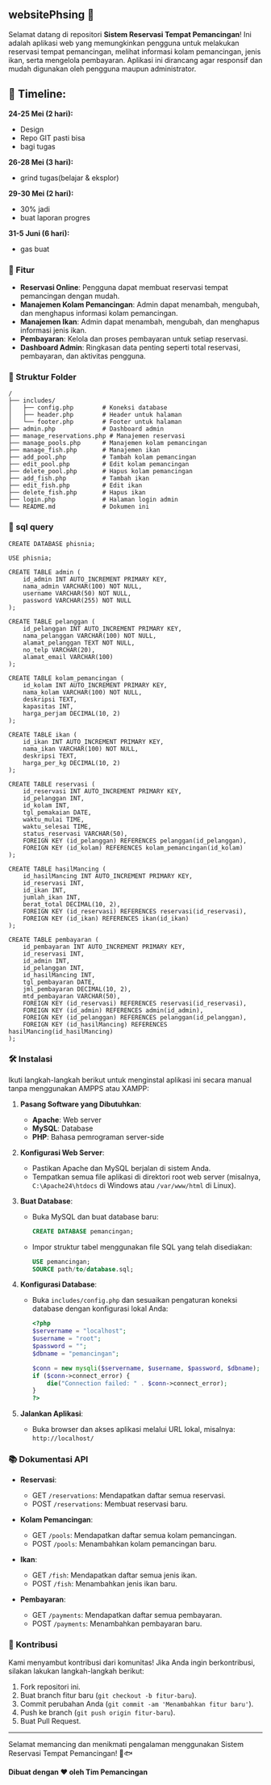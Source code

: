 ## websitePhsing 🎣

Selamat datang di repositori **Sistem Reservasi Tempat Pemancingan**! Ini adalah aplikasi web yang memungkinkan pengguna untuk melakukan reservasi tempat pemancingan, melihat informasi kolam pemancingan, jenis ikan, serta mengelola pembayaran. Aplikasi ini dirancang agar responsif dan mudah digunakan oleh pengguna maupun administrator.

## 📅 Timeline:
**24-25 Mei (2 hari):**
- Design
- Repo GIT pasti bisa
- bagi tugas

**26-28 Mei (3 hari):**
- grind tugas(belajar & eksplor)
 
**29-30 Mei (2 hari):**
- 30% jadi 
- buat laporan progres

**31-5 Juni (6 hari):**
- gas buat

### 🚀 Fitur

- **Reservasi Online**: Pengguna dapat membuat reservasi tempat pemancingan dengan mudah.
- **Manajemen Kolam Pemancingan**: Admin dapat menambah, mengubah, dan menghapus informasi kolam pemancingan.
- **Manajemen Ikan**: Admin dapat menambah, mengubah, dan menghapus informasi jenis ikan.
- **Pembayaran**: Kelola dan proses pembayaran untuk setiap reservasi.
- **Dashboard Admin**: Ringkasan data penting seperti total reservasi, pembayaran, dan aktivitas pengguna.

### 📂 Struktur Folder

```
/
├── includes/
│   ├── config.php        # Koneksi database
│   ├── header.php        # Header untuk halaman
│   └── footer.php        # Footer untuk halaman
├── admin.php             # Dashboard admin
├── manage_reservations.php # Manajemen reservasi
├── manage_pools.php      # Manajemen kolam pemancingan
├── manage_fish.php       # Manajemen ikan
├── add_pool.php          # Tambah kolam pemancingan
├── edit_pool.php         # Edit kolam pemancingan
├── delete_pool.php       # Hapus kolam pemancingan
├── add_fish.php          # Tambah ikan
├── edit_fish.php         # Edit ikan
├── delete_fish.php       # Hapus ikan
├── login.php             # Halaman login admin
└── README.md             # Dokumen ini
```

### 📂 sql query

```
CREATE DATABASE phisnia;

USE phisnia;

CREATE TABLE admin (
    id_admin INT AUTO_INCREMENT PRIMARY KEY,
    nama_admin VARCHAR(100) NOT NULL,
    username VARCHAR(50) NOT NULL,
    password VARCHAR(255) NOT NULL
);

CREATE TABLE pelanggan (
    id_pelanggan INT AUTO_INCREMENT PRIMARY KEY,
    nama_pelanggan VARCHAR(100) NOT NULL,
    alamat_pelanggan TEXT NOT NULL,
    no_telp VARCHAR(20),
    alamat_email VARCHAR(100)
);

CREATE TABLE kolam_pemancingan (
    id_kolam INT AUTO_INCREMENT PRIMARY KEY,
    nama_kolam VARCHAR(100) NOT NULL,
    deskripsi TEXT,
    kapasitas INT,
    harga_perjam DECIMAL(10, 2)
);

CREATE TABLE ikan (
    id_ikan INT AUTO_INCREMENT PRIMARY KEY,
    nama_ikan VARCHAR(100) NOT NULL,
    deskripsi TEXT,
    harga_per_kg DECIMAL(10, 2)
);

CREATE TABLE reservasi (
    id_reservasi INT AUTO_INCREMENT PRIMARY KEY,
    id_pelanggan INT,
    id_kolam INT,
    tgl_pemakaian DATE,
    waktu_mulai TIME,
    waktu_selesai TIME,
    status_reservasi VARCHAR(50),
    FOREIGN KEY (id_pelanggan) REFERENCES pelanggan(id_pelanggan),
    FOREIGN KEY (id_kolam) REFERENCES kolam_pemancingan(id_kolam)
);

CREATE TABLE hasilMancing (
    id_hasilMancing INT AUTO_INCREMENT PRIMARY KEY,
    id_reservasi INT,
    id_ikan INT,
    jumlah_ikan INT,
    berat_total DECIMAL(10, 2),
    FOREIGN KEY (id_reservasi) REFERENCES reservasi(id_reservasi),
    FOREIGN KEY (id_ikan) REFERENCES ikan(id_ikan)
);

CREATE TABLE pembayaran (
    id_pembayaran INT AUTO_INCREMENT PRIMARY KEY,
    id_reservasi INT,
    id_admin INT,
    id_pelanggan INT,
    id_hasilMancing INT,
    tgl_pembayaran DATE,
    jml_pembayaran DECIMAL(10, 2),
    mtd_pembayaran VARCHAR(50),
    FOREIGN KEY (id_reservasi) REFERENCES reservasi(id_reservasi),
    FOREIGN KEY (id_admin) REFERENCES admin(id_admin),
    FOREIGN KEY (id_pelanggan) REFERENCES pelanggan(id_pelanggan),
    FOREIGN KEY (id_hasilMancing) REFERENCES hasilMancing(id_hasilMancing)
);

```

### 🛠️ Instalasi

Ikuti langkah-langkah berikut untuk menginstal aplikasi ini secara manual tanpa menggunakan AMPPS atau XAMPP:

1. **Pasang Software yang Dibutuhkan**:
   - **Apache**: Web server
   - **MySQL**: Database
   - **PHP**: Bahasa pemrograman server-side

2. **Konfigurasi Web Server**:
   - Pastikan Apache dan MySQL berjalan di sistem Anda.
   - Tempatkan semua file aplikasi di direktori root web server (misalnya, `C:\Apache24\htdocs` di Windows atau `/var/www/html` di Linux).

3. **Buat Database**:
   - Buka MySQL dan buat database baru:
     ```sql
     CREATE DATABASE pemancingan;
     ```
   - Impor struktur tabel menggunakan file SQL yang telah disediakan:
     ```sql
     USE pemancingan;
     SOURCE path/to/database.sql;
     ```

4. **Konfigurasi Database**:
   - Buka `includes/config.php` dan sesuaikan pengaturan koneksi database dengan konfigurasi lokal Anda:
     ```php
     <?php
     $servername = "localhost";
     $username = "root";
     $password = "";
     $dbname = "pemancingan";

     $conn = new mysqli($servername, $username, $password, $dbname);
     if ($conn->connect_error) {
         die("Connection failed: " . $conn->connect_error);
     }
     ?>
     ```

5. **Jalankan Aplikasi**:
   - Buka browser dan akses aplikasi melalui URL lokal, misalnya: `http://localhost/`

### 📚 Dokumentasi API

- **Reservasi**:
  - GET `/reservations`: Mendapatkan daftar semua reservasi.
  - POST `/reservations`: Membuat reservasi baru.
  
- **Kolam Pemancingan**:
  - GET `/pools`: Mendapatkan daftar semua kolam pemancingan.
  - POST `/pools`: Menambahkan kolam pemancingan baru.
  
- **Ikan**:
  - GET `/fish`: Mendapatkan daftar semua jenis ikan.
  - POST `/fish`: Menambahkan jenis ikan baru.
  
- **Pembayaran**:
  - GET `/payments`: Mendapatkan daftar semua pembayaran.
  - POST `/payments`: Menambahkan pembayaran baru.

### 🎉 Kontribusi

Kami menyambut kontribusi dari komunitas! Jika Anda ingin berkontribusi, silakan lakukan langkah-langkah berikut:

1. Fork repositori ini.
2. Buat branch fitur baru (`git checkout -b fitur-baru`).
3. Commit perubahan Anda (`git commit -am 'Menambahkan fitur baru'`).
4. Push ke branch (`git push origin fitur-baru`).
5. Buat Pull Request.

---

Selamat memancing dan menikmati pengalaman menggunakan Sistem Reservasi Tempat Pemancingan! 🎣🐟

**Dibuat dengan ❤️ oleh Tim Pemancingan**
